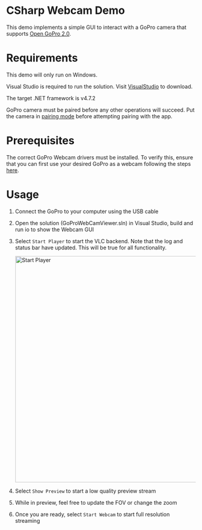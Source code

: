 # CSharp Webcam Demo

This demo implements a simple GUI to interact with a GoPro camera that supports [Open GoPro 2.0](https://gopro.github.io/OpenGoPro/http_2_0).

# Requirements

This demo will only run on Windows.

Visual Studio is required to run the solution. Visit [VisualStudio](https://visualstudio.microsoft.com/downloads/) to download.

The target .NET framework is v4.7.2

GoPro camera must be paired before any other operations will succeed. Put the camera in
[pairing mode](https://gopro.github.io/OpenGoPro/tutorials/python/connect-ble#advertise) before attempting
pairing with the app.

# Prerequisites

The correct GoPro Webcam drivers must be installed. To verify this, ensure that you can first use your desired
GoPro as a webcam following the steps [here](https://community.gopro.com/t5/en/How-To-Use-Your-GoPro-As-A-Webcam/ta-p/665493).

# Usage

1. Connect the GoPro to your computer using the USB cable
1. Open the solution (GoProWebCamViewer.sln) in Visual Studio, build and run io to show the Webcam GUI
1. Select `Start Player` to start the VLC backend. Note that the log and status bar have updated. This will be
   true for all functionality.

   <img src="../../../docs/assets/images/demos/webcam_start_player.png" alt="Start Player" width="600"/>
2. Select `Show Preview` to start a low quality preview stream
3. While in preview, feel free to update the FOV or change the zoom
4. Once you are ready, select `Start Webcam` to start full resolution streaming
